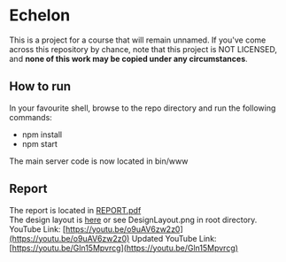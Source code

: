 # Echelon
This is a project for a course that will remain unnamed. If you've come across this repository by chance, note that this project is NOT LICENSED, and **none of this work may be copied under any circumstances**.

## How to run
In your favourite shell, browse to the repo directory and run the following commands:
* npm install
* npm start

The main server code is now located in bin/www

## Report
The report is located in [REPORT.pdf](https://github.com/Kitsunemimi/Echelon/blob/quickfix/REPORT.pdf)<br>
The design layout is [here](http://i.imgur.com/UAa9KAz.png) or see DesignLayout.png in root directory.<br>
YouTube Link: [https://youtu.be/o9uAV6zw2z0](https://youtu.be/o9uAV6zw2z0)
Updated YouTube Link: [https://youtu.be/Gln15Mpvrcg](https://youtu.be/Gln15Mpvrcg)
